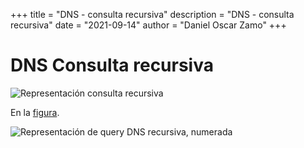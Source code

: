+++
title = "DNS - consulta recursiva"
description = "DNS - consulta recursiva"
date = "2021-09-14"
author = "Daniel Oscar Zamo"
+++

# DNS Consulta recursiva

![Representación consulta recursiva][query.recursive]

[query.recursive]: /images/dns.query.recursive.png "Representación consulta recursiva"

En la [figura][query.recursive.numerate].

![Representación de query DNS recursiva, numerada][query.recursive.numerate]

[query.recursive.numerate]: /images/dns.query.recursive.numerate.png "Representación de query DNS recursiva, numerada"
